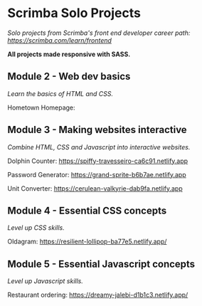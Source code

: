 # Scrimba Solo Projects
 *Solo projects from Scrimba's front end developer career path: https://scrimba.com/learn/frontend*
 
 **All projects made responsive with SASS.**
 
 ## Module 2 - Web dev basics
 *Learn the basics of HTML and CSS.*
 
 Hometown Homepage: 
 
 ## Module 3 - Making websites interactive
 *Combine HTML, CSS and Javascript into interactive websites.*
 
 Dolphin Counter:  https://spiffy-travesseiro-ca6c91.netlify.app
 
 Password Generator: https://grand-sprite-b6b7ae.netlify.app
 
 Unit Converter: https://cerulean-valkyrie-dab9fa.netlify.app
 
 ## Module 4 - Essential CSS concepts
 *Level up CSS skills.*
 
 Oldagram: https://resilient-lollipop-ba77e5.netlify.app/
 
 ## Module 5 - Essential Javascript concepts
 *Level up Javascript skills.*
 
 Restaurant ordering: https://dreamy-jalebi-d1b1c3.netlify.app/
